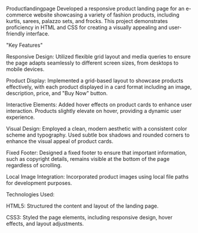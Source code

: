 Productlandingpage
Developed a responsive product landing page for an e-commerce website showcasing a variety of fashion products, including kurtis, sarees, palazzo sets, and frocks. This project demonstrates proficiency in HTML and CSS for creating a visually appealing and user-friendly interface.

"Key Features"

Responsive Design:
Utilized flexible grid layout and media queries to ensure the page adapts seamlessly to different screen sizes, from desktops to mobile devices.

Product Display:
Implemented a grid-based layout to showcase products effectively, with each product displayed in a card format including an image, description, price, and "Buy Now" button.

Interactive Elements:
Added hover effects on product cards to enhance user interaction. Products slightly elevate on hover, providing a dynamic user experience.

Visual Design:
Employed a clean, modern aesthetic with a consistent color scheme and typography. Used subtle box shadows and rounded corners to enhance the visual appeal of product cards.

Fixed Footer:
Designed a fixed footer to ensure that important information, such as copyright details, remains visible at the bottom of the page regardless of scrolling.

Local Image Integration:
Incorporated product images using local file paths for development purposes.

Technologies Used:

HTML5: Structured the content and layout of the landing page.

CSS3: Styled the page elements, including responsive design, hover effects, and layout adjustments.
